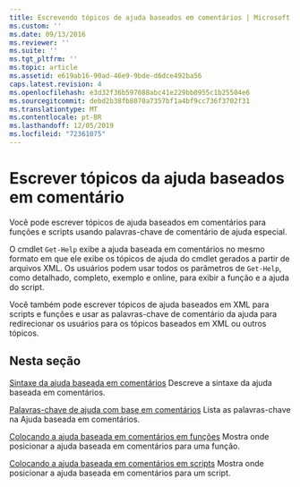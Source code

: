 ```yaml
---
title: Escrevendo tópicos de ajuda baseados em comentários | Microsoft Docs
ms.custom: ''
ms.date: 09/13/2016
ms.reviewer: ''
ms.suite: ''
ms.tgt_pltfrm: ''
ms.topic: article
ms.assetid: e619ab16-90ad-46e9-9bde-d6dce492ba56
caps.latest.revision: 4
ms.openlocfilehash: e3d32f36b597088abc41e229bb0955c1b25504e6
ms.sourcegitcommit: debd2b38fb8070a7357bf1a4bf9cc736f3702f31
ms.translationtype: MT
ms.contentlocale: pt-BR
ms.lasthandoff: 12/05/2019
ms.locfileid: "72361075"
---
```

# <a name="writing-comment-based-help-topics"></a>Escrever tópicos da ajuda baseados em comentário

Você pode escrever tópicos de ajuda baseados em comentários para funções e scripts usando palavras-chave de comentário de ajuda especial.

 O cmdlet `Get-Help` exibe a ajuda baseada em comentários no mesmo formato em que ele exibe os tópicos de ajuda do cmdlet gerados a partir de arquivos XML. Os usuários podem usar todos os parâmetros de `Get-Help`, como detalhado, completo, exemplo e online, para exibir a função e a ajuda do script.

 Você também pode escrever tópicos de ajuda baseados em XML para scripts e funções e usar as palavras-chave de comentário da ajuda para redirecionar os usuários para os tópicos baseados em XML ou outros tópicos.

## <a name="in-this-section"></a>Nesta seção

 [Sintaxe da ajuda baseada em comentários](./syntax-of-comment-based-help.md) Descreve a sintaxe da ajuda baseada em comentários.

 [Palavras-chave de ajuda com base em comentários](./comment-based-help-keywords.md) Lista as palavras-chave na Ajuda baseada em comentários.

 [Colocando a ajuda baseada em comentários em funções](./placing-comment-based-help-in-functions.md) Mostra onde posicionar a ajuda baseada em comentários para uma função.

 [Colocando a ajuda baseada em comentários em scripts](./placing-comment-based-help-in-scripts.md) Mostra onde posicionar a ajuda baseada em comentários para um script.
